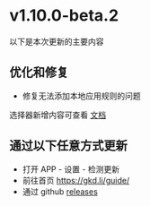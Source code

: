 # v1.10.0-beta.2

以下是本次更新的主要内容

## 优化和修复

- 修复无法添加本地应用规则的问题

选择器新增内容可查看 [文档](https://gkd.li/guide/selector)

## 通过以下任意方式更新

- 打开 APP - 设置 - 检测更新
- 前往首页 <https://gkd.li/guide/>
- 通过 github [releases](https://github.com/gkd-kit/gkd/releases)
